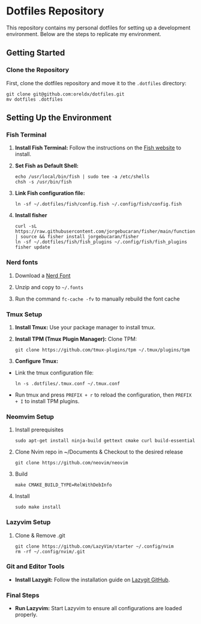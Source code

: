 # Dotfiles Repository

This repository contains my personal dotfiles for setting up a development environment. Below are the steps to replicate my environment.

## Getting Started

### Clone the Repository

First, clone the dotfiles repository and move it to the `.dotfiles` directory:
```
git clone git@github.com:oreldx/dotfiles.git
mv dotfiles .dotfiles
```

## Setting Up the Environment

### Fish Terminal

1. **Install Fish Terminal:** Follow the instructions on the [Fish website](https://fishshell.com) to install.
2. **Set Fish as Default Shell:**
    ```
    echo /usr/local/bin/fish | sudo tee -a /etc/shells
    chsh -s /usr/bin/fish
    ```

3. **Link Fish configuration file:**
    ```
    ln -sf ~/.dotfiles/fish/config.fish ~/.config/fish/config.fish
    ```
4. **Install fisher**
    ```
    curl -sL https://raw.githubusercontent.com/jorgebucaran/fisher/main/functions/fisher.fish | source && fisher install jorgebucaran/fisher
    ln -sf ~/.dotfiles/fish/fish_plugins ~/.config/fish/fish_plugins
    fisher update
    ```

### Nerd fonts

1. Download a [Nerd Font](https://www.nerdfonts.com/font-downloads)

2. Unzip and copy to `~/.fonts`

3. Run the command `fc-cache -fv` to manually rebuild the font cache

### Tmux Setup

1. **Install Tmux:** Use your package manager to install tmux.
2. **Install TPM (Tmux Plugin Manager):** Clone TPM:
    ```
    git clone https://github.com/tmux-plugins/tpm ~/.tmux/plugins/tpm
    ```

3. **Configure Tmux:**

- Link the tmux configuration file:
    ```
    ln -s .dotfiles/.tmux.conf ~/.tmux.conf
    ```
- Run tmux and press `PREFIX + r` to reload the configuration, then `PREFIX + I` to install TPM plugins.

### Neomvim Setup

1. Install prerequisites
    ```
    sudo apt-get install ninja-build gettext cmake curl build-essential
    ```

2. Clone Nvim repo in ~/Documents & Checkout to the desired release
    ```
    git clone https://github.com/neovim/neovim
    ```

3. Build
    ```
    make CMAKE_BUILD_TYPE=RelWithDebInfo
    ```

4. Install
    ```
    sudo make install
    ```

### Lazyvim Setup

1. Clone & Remove .git
    ```
    git clone https://github.com/LazyVim/starter ~/.config/nvim
    rm -rf ~/.config/nvim/.git
    ```

### Git and Editor Tools

- **Install Lazygit:** Follow the installation guide on [Lazygit GitHub](https://github.com/jesseduffield/lazygit).

### Final Steps

- **Run Lazyvim:** Start Lazyvim to ensure all configurations are loaded properly.
